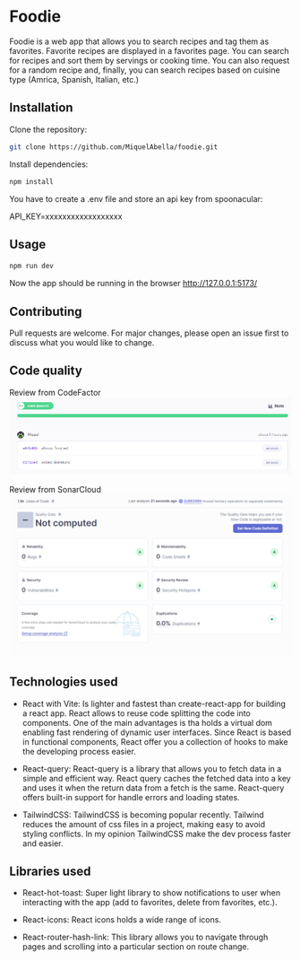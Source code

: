 # Foodie

Foodie is a web app that allows you to search recipes and tag them as favorites. Favorite recipes are displayed in a favorites page. You can search for recipes and sort them by servings or cooking time. You can also request for a random recipe and, finally, you can search recipes based on cuisine type (Amrica, Spanish, Italian, etc.)

## Installation

Clone the repository:

```bash
git clone https://github.com/MiquelAbella/foodie.git
```

Install dependencies:

```bash
npm install
```

You have to create a .env file and store an api key from spoonacular:

API_KEY=xxxxxxxxxxxxxxxxxx

## Usage

```bash
npm run dev
```

Now the app should be running in the browser http://127.0.0.1:5173/

## Contributing

Pull requests are welcome. For major changes, please open an issue first
to discuss what you would like to change.

## Code quality

Review from CodeFactor
![Screenshot](./src/doc/img/CodeFactor.png)

Review from SonarCloud
![Screenshot](./src/doc/img/SonarCloud.png)

## Technologies used

- React with Vite: Is lighter and fastest than create-react-app for building a react app. React allows to reuse code splitting the code into components. One of the main advantages is tha holds a virtual dom enabling fast rendering of dynamic user interfaces. Since React is based in functional components, React offer you a collection of hooks to make the developing process easier.

- React-query: React-query is a library that allows you to fetch data in a simple and efficient way. React query caches the fetched data into a key and uses it when the return data from a fetch is the same. React-query offers built-in support for handle errors and loading states.

- TailwindCSS: TailwindCSS is becoming popular recently. Tailwind reduces the amount of css files in a project, making easy to avoid styling conflicts. In my opinion TailwindCSS make the dev process faster and easier.

## Libraries used

- React-hot-toast: Super light library to show notifications to user when interacting with the app (add to favorites, delete from favorites, etc.).

- React-icons: React icons holds a wide range of icons.

- React-router-hash-link: This library allows you to navigate through pages and scrolling into a particular section on route change.

